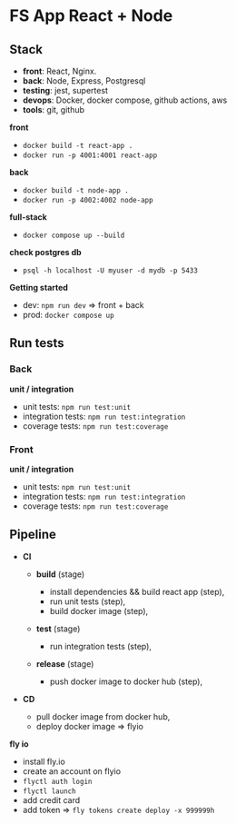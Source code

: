 # FS App React + Node

## Stack

- **front**: React, Nginx.
- **back**: Node, Express, Postgresql
- **testing**: jest, supertest
- **devops**: Docker, docker compose, github actions, aws
- **tools**: git, github

**front**

- `docker build -t react-app .`
- `docker run -p 4001:4001 react-app`

**back**

- `docker build -t node-app .`
- `docker run -p 4002:4002 node-app`

**full-stack**

- `docker compose up --build`

**check postgres db**

- `psql -h localhost -U myuser -d mydb -p 5433`

**Getting started**

- dev:
  `npm run dev` => front + back
- prod:
  `docker compose up`

## Run tests

### Back
**unit / integration**

- unit tests: `npm run test:unit`
- integration tests: `npm run test:integration`
- coverage tests: `npm run test:coverage`

### Front
**unit / integration**

- unit tests: `npm run test:unit`
- integration tests: `npm run test:integration`
- coverage tests: `npm run test:coverage`

## Pipeline

- **CI**

  - **build** (stage)

    - install dependencies && build react app (step),
    - run unit tests (step),
    - build docker image (step),

  - **test** (stage)

    - run integration tests (step),

  - **release** (stage)
    - push docker image to docker hub (step),

- **CD**
  - pull docker image from docker hub,
  - deploy docker image => flyio

**fly io**

- install fly.io
- create an account on flyio
- `flyctl auth login`
- `flyctl launch`
- add credit card
- add token => `fly tokens create deploy -x 999999h`
